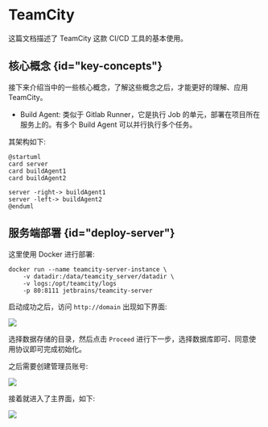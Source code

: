 # TeamCity

这篇文档描述了 TeamCity 这款 CI/CD 工具的基本使用。

## 核心概念 {id="key-concepts"}

接下来介绍当中的一些核心概念，了解这些概念之后，才能更好的理解、应用 TeamCity。

* Build Agent: 类似于 Gitlab Runner，它是执行 Job 的单元，部署在项目所在服务上的。有多个 Build Agent 可以并行执行多个任务。

其架构如下:

```plantuml
@startuml
card server
card buildAgent1
card buildAgent2

server -right-> buildAgent1 
server -left-> buildAgent2 
@enduml
```

## 服务端部署 {id="deploy-server"}

这里使用 Docker 进行部署:
```Shell
docker run --name teamcity-server-instance \
    -v datadir:/data/teamcity_server/datadir \
    -v logs:/opt/teamcity/logs 
    -p 80:8111 jetbrains/teamcity-server
```
启动成功之后，访问 `http://domain` 出现如下界面:

![](http://file-linker.oss-cn-hangzhou.aliyuncs.com/9PfD9JNBneRiIyrJ2nQq.png)

选择数据存储的目录，然后点击 `Proceed` 进行下一步，选择数据库即可、同意使用协议即可完成初始化。

之后需要创建管理员账号:

![](http://file-linker.oss-cn-hangzhou.aliyuncs.com/FNca9fw2D0Boj4u9SUGh.png)

接着就进入了主界面，如下:

![](http://file-linker.oss-cn-hangzhou.aliyuncs.com/eLuXJiOTAt7sM4S2H3iR.png)